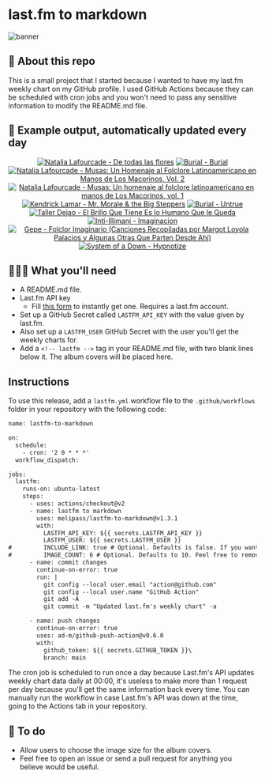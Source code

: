 # last.fm to markdown

![banner](banner.png)

## 🤖 About this repo
This is a small project that I started because I wanted to have my last.fm weekly chart on my GitHub profile. I used GitHub Actions because they can be scheduled with cron jobs and you won't need to pass any sensitive information to modify the README.md file.

## 🎵 Example output, automatically updated every day
<!-- lastfm -->
<p align="center"><a href="https://www.last.fm/music/Natalia+Lafourcade/De+todas+las+flores"><img src="https://lastfm.freetls.fastly.net/i/u/64s/7b66bf560b39c07412c98072958d11d7.jpg" title="Natalia Lafourcade - De todas las flores"></a> <a href="https://www.last.fm/music/Burial/Burial"><img src="https://lastfm.freetls.fastly.net/i/u/64s/aa5aa24f20784946889f7f8ce21ad0a7.png" title="Burial - Burial"></a> <a href="https://www.last.fm/music/Natalia+Lafourcade/Musas:+Un+Homenaje+al+Folclore+Latinoamericano+en+Manos+de+Los+Macorinos,+Vol.+2"><img src="https://lastfm.freetls.fastly.net/i/u/64s/63a1d40dc5708c77260ade567b8d5694.jpg" title="Natalia Lafourcade - Musas: Un Homenaje al Folclore Latinoamericano en Manos de Los Macorinos, Vol. 2"></a> <a href="https://www.last.fm/music/Natalia+Lafourcade/Musas:+Un+homenaje+al+folclore+latinoamericano+en+manos+de+Los+Macorinos,+vol.+1"><img src="https://lastfm.freetls.fastly.net/i/u/64s/625969c8c2ee924502324e78d9156dff.jpg" title="Natalia Lafourcade - Musas: Un homenaje al folclore latinoamericano en manos de Los Macorinos, vol. 1"></a> <a href="https://www.last.fm/music/Kendrick+Lamar/Mr.+Morale+&+the+Big+Steppers"><img src="https://lastfm.freetls.fastly.net/i/u/64s/98050f67524ffee7af6edd314b767ac4.png" title="Kendrick Lamar - Mr. Morale & the Big Steppers"></a> <a href="https://www.last.fm/music/Burial/Untrue"><img src="https://lastfm.freetls.fastly.net/i/u/64s/2c7332bc861d406a80c13f0e69d4ba7f.png" title="Burial - Untrue"></a> <a href="https://www.last.fm/music/Taller+Dejao/El+Brillo+Que+Tiene+Es+lo+Humano+Que+le+Queda"><img src="https://lastfm.freetls.fastly.net/i/u/64s/357a1e7360b32059247aef9be196d435.jpg" title="Taller Dejao - El Brillo Que Tiene Es lo Humano Que le Queda"></a> <a href="https://www.last.fm/music/Inti-Illimani/Imaginacion"><img src="https://lastfm.freetls.fastly.net/i/u/64s/511524241b42421f9be12d52dd1d2028.jpg" title="Inti-Illimani - Imaginacion"></a> <a href="https://www.last.fm/music/Gepe/Folclor+Imaginario+(Canciones+Recopiladas+por+Margot+Loyola+Palacios+y+Algunas+Otras+Que+Parten+Desde+Ah%C3%AD)"><img src="https://lastfm.freetls.fastly.net/i/u/64s/a10777260546cf45aca7f5a2291d74ad.jpg" title="Gepe - Folclor Imaginario (Canciones Recopiladas por Margot Loyola Palacios y Algunas Otras Que Parten Desde Ahí)"></a> <a href="https://www.last.fm/music/System+of+a+Down/Hypnotize"><img src="https://lastfm.freetls.fastly.net/i/u/64s/a96a0ff1cd9b384659b7edac19dc15b6.jpg" title="System of a Down - Hypnotize"></a> </p>

          
## 👩🏽‍💻 What you'll need
* A README.md file.
* Last.fm API key
  * Fill [this form](https://www.last.fm/api/account/create) to instantly get one. Requires a last.fm account.
* Set up a GitHub Secret called ```LASTFM_API_KEY``` with the value given by last.fm.
* Also set up a ```LASTFM_USER``` GitHub Secret with the user you'll get the weekly charts for.
* Add a ```<!-- lastfm -->``` tag in your README.md file, with two blank lines below it. The album covers will be placed here.

## Instructions
To use this release, add a ```lastfm.yml``` workflow file to the ```.github/workflows``` folder in your repository with the following code:
```diff
name: lastfm-to-markdown

on:
  schedule:
    - cron: '2 0 * * *'
  workflow_dispatch:

jobs:
  lastfm:
    runs-on: ubuntu-latest
    steps:
      - uses: actions/checkout@v2
      - name: lastfm to markdown
        uses: melipass/lastfm-to-markdown@v1.3.1
        with:
          LASTFM_API_KEY: ${{ secrets.LASTFM_API_KEY }}
          LASTFM_USER: ${{ secrets.LASTFM_USER }}
#         INCLUDE_LINK: true # Optional. Defaults is false. If you want to include the link to the album page, set this to true.
#         IMAGE_COUNT: 6 # Optional. Defaults to 10. Feel free to remove this line if you want.
      - name: commit changes
        continue-on-error: true
        run: |
          git config --local user.email "action@github.com"
          git config --local user.name "GitHub Action"
          git add -A
          git commit -m "Updated last.fm's weekly chart" -a

      - name: push changes
        continue-on-error: true
        uses: ad-m/github-push-action@v0.6.0
        with:
          github_token: ${{ secrets.GITHUB_TOKEN }}\
          branch: main
```
The cron job is scheduled to run once a day because Last.fm's API updates weekly chart data daily at 00:00, it's useless to make more than 1 request per day because you'll get the same information back every time. You can manually run the workflow in case Last.fm's API was down at the time, going to the Actions tab in your repository.

## 🚧 To do
* Allow users to choose the image size for the album covers.
* Feel free to open an issue or send a pull request for anything you believe would be useful.
